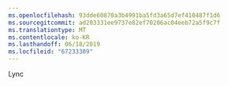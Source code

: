 ```yaml
---
ms.openlocfilehash: 93dde60870a3b4991ba5fd3a65d7ef410487f1d6
ms.sourcegitcommit: ad203331ee9737e82ef70206ac04eeb72a5f9c7f
ms.translationtype: MT
ms.contentlocale: ko-KR
ms.lasthandoff: 06/18/2019
ms.locfileid: "67233309"
---
```

Lync